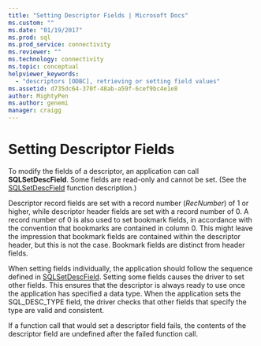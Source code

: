 ```yaml
---
title: "Setting Descriptor Fields | Microsoft Docs"
ms.custom: ""
ms.date: "01/19/2017"
ms.prod: sql
ms.prod_service: connectivity
ms.reviewer: ""
ms.technology: connectivity
ms.topic: conceptual
helpviewer_keywords: 
  - "descriptors [ODBC], retrieving or setting field values"
ms.assetid: d735dc64-370f-48ab-a59f-6cef9bc4e1e8
author: MightyPen
ms.author: genemi
manager: craigg
---
```

# Setting Descriptor Fields
To modify the fields of a descriptor, an application can call **SQLSetDescField**. Some fields are read-only and cannot be set. (See the [SQLSetDescField](../../../odbc/reference/syntax/sqlsetdescfield-function.md) function description.)  
  
 Descriptor record fields are set with a record number (*RecNumber*) of 1 or higher, while descriptor header fields are set with a record number of 0. A record number of 0 is also used to set bookmark fields, in accordance with the convention that bookmarks are contained in column 0. This might leave the impression that bookmark fields are contained within the descriptor header, but this is not the case. Bookmark fields are distinct from header fields.  
  
 When setting fields individually, the application should follow the sequence defined in [SQLSetDescField](../../../odbc/reference/syntax/sqlsetdescfield-function.md). Setting some fields causes the driver to set other fields. This ensures that the descriptor is always ready to use once the application has specified a data type. When the application sets the SQL_DESC_TYPE field, the driver checks that other fields that specify the type are valid and consistent.  
  
 If a function call that would set a descriptor field fails, the contents of the descriptor field are undefined after the failed function call.
